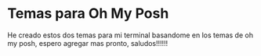 # Temas para Oh My Posh

He creado estos dos temas para mi terminal basandome en los temas de oh my posh, espero agregar mas pronto, saludos!!!!!!
